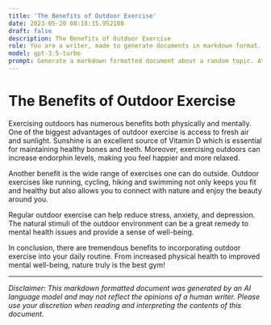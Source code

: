 ```yaml
---
title: 'The Benefits of Outdoor Exercise'
date: 2023-05-20 08:18:15.952108
draft: false
description: The Benefits of Outdoor Exercise
role: You are a writer, made to generate documents in markdown format. It is very important that all of the documents you generate are in valid markdown format.
model: gpt-3.5-turbo
prompt: Generate a markdown formatted document about a random topic. At the bottom, include a disclaimer explaining that the document was generated by you. The first line of the document should be the title. Make sure that the entire document is in proper markdown format, using a mix of various tags to make the document visually appealing.
---
```


# The Benefits of Outdoor Exercise

Exercising outdoors has numerous benefits both physically and mentally. One of the biggest advantages of outdoor exercise is access to fresh air and sunlight. Sunshine is an excellent source of Vitamin D which is essential for maintaining healthy bones and teeth. Moreover, exercising outdoors can increase endorphin levels, making you feel happier and more relaxed. 

Another benefit is the wide range of exercises one can do outside. Outdoor exercises like running, cycling, hiking and swimming not only keeps you fit and healthy but also allows you to connect with nature and enjoy the beauty around you. 

Regular outdoor exercise can help reduce stress, anxiety, and depression. The natural stimuli of the outdoor environment can be a great remedy to mental health issues and provide a sense of well-being.

In conclusion, there are tremendous benefits to incorporating outdoor exercise into your daily routine. From increased physical health to improved mental well-being, nature truly is the best gym!

---

*Disclaimer: This markdown formatted document was generated by an AI language model and may not reflect the opinions of a human writer. Please use your discretion when reading and interpreting the contents of this document.*